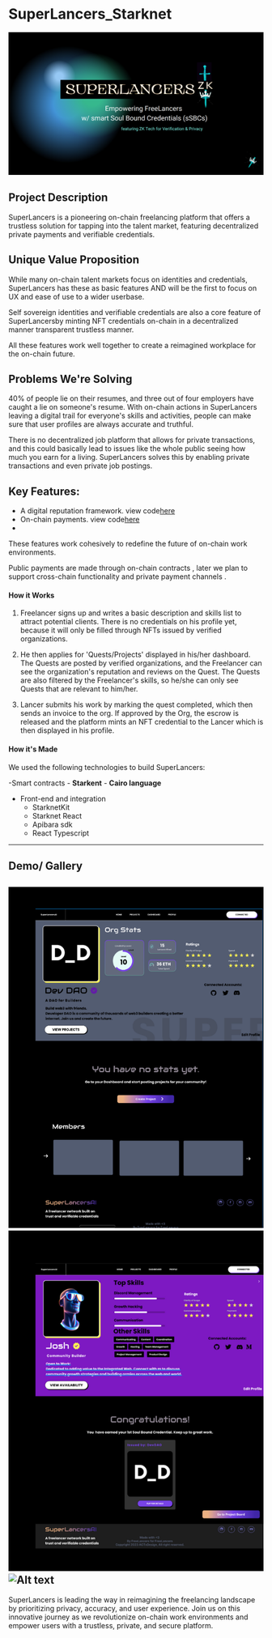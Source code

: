 # SuperLancers_Starknet
![Alt text](assets/image.png)
## Project Description
SuperLancers is a pioneering on-chain freelancing platform that offers a trustless solution for tapping into the talent market, featuring decentralized private payments and verifiable credentials.


## Unique Value Proposition

While many on-chain talent markets focus on identities and credentials, SuperLancers has these as basic features AND will be the first to focus on UX and ease of use to a wider userbase.

Self sovereign identities and verifiable credentials are also a core feature of SuperLancersby minting NFT credentials on-chain in a decentralized manner transparent trustless manner.

All these features work well together to create a reimagined workplace for the on-chain future.


## Problems We're Solving

40% of people lie on their resumes, and three out of four employers have caught a lie on someone's resume. With on-chain actions in SuperLancers leaving a digital trail for everyone's skills and activities, people can make sure that user profiles are 
always accurate and truthful.

There is no decentralized job platform that allows for private transactions, and this could basically lead to issues like the whole public seeing how much you earn for a living. SuperLancers solves this by enabling private transactions and even private 
job postings.

## Key Features:

- A digital reputation framework. view code[here]()
- On-chain payments. view code[here]()
- 
  
These features work cohesively to redefine the future of on-chain work environments.

 Public payments are made through on-chain contracts , later we plan to support cross-chain functionality and private payment channels . 
#### How it Works

1. Freelancer signs up and writes a basic description and skills list to attract potential clients. There is no credentials on his profile yet, because it will only be filled through NFTs issued by verified organizations.

2. He then applies for 'Quests/Projects' displayed in his/her dashboard. The Quests are posted by verified organizations, and the Freelancer can see the organization's reputation and reviews on the Quest. The Quests are also filtered by the Freelancer's skills, so he/she can only see Quests that are relevant to him/her.

3. Lancer submits his work by marking the quest completed, which then sends an invoice to the org. If approved by the Org, the escrow is released and the platform mints an NFT credential to the Lancer which is then displayed in his profile.

#### How it's Made
We used the following technologies to build SuperLancers:

-Smart contracts 
    - **Starkent** 
    - **Cairo language** 
- Front-end and integration 
    - StarknetKit
    - Starknet React
    - Apibara sdk
    - React Typescript



----------------------------------------------------------------

## Demo/ Gallery 

![Alt text](assets/image4.png)
![Alt text](assets/image-1.png)
![Alt text](image-2.png)
-----------------
SuperLancers is leading the way in reimagining the freelancing landscape by prioritizing privacy, accuracy, and user experience. Join us on this innovative journey as we revolutionize on-chain work environments and empower users with a trustless, private, and secure platform.

